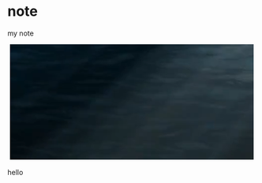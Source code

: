 # note
my note  

<div align="center">
 <img src="./picture/Snipaste_2018-10-24_19-40-31.png"/>
</div>

hello
